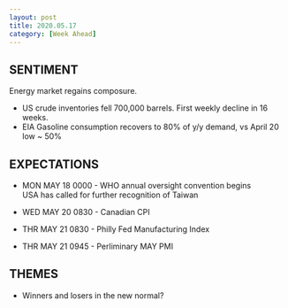 ```yaml
---
layout: post
title: 2020.05.17
category: [Week Ahead]
---
```


## SENTIMENT  
Energy market regains composure. 
* US crude inventories fell 700,000 barrels. First weekly decline in 16 weeks. 
* EIA Gasoline consumption recovers to 80% of y/y demand, vs April 20 low ~ 50%


## EXPECTATIONS
* MON MAY 18 0000 - WHO annual oversight convention begins  
    USA has called for further recognition of Taiwan

* WED MAY 20 0830 - Canadian CPI  

* THR MAY 21 0830 - Philly Fed Manufacturing Index  
* THR MAY 21 0945 - Perliminary MAY PMI

    
## THEMES
* Winners and losers in the new normal? 

